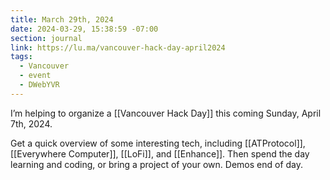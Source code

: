 ```yaml
---
title: March 29th, 2024
date: 2024-03-29, 15:38:59 -07:00
section: journal
link: https://lu.ma/vancouver-hack-day-april2024
tags:
  - Vancouver
  - event
  - DWebYVR
---
```

I’m helping to organize a [[Vancouver Hack Day]] this coming Sunday, April 7th, 2024.

Get a quick overview of some interesting tech, including [[ATProtocol]], [[Everywhere Computer]], [[LoFi]], and [[Enhance]]. Then spend the day learning and coding, or bring a project of your own. Demos end of day. 